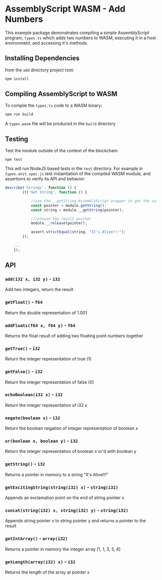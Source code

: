# AssemblyScript WASM - Add Numbers

This example package demonstrates compiling a simple AssemblyScript program, `types.ts` which adds two numbers to WASM, executing it in a host environment, and accessing it's methods.



## Installing Dependencies

from the `add` directory project root:

```bash
npm install
```



## Compiling AssemblyScript to WASM

To compile the `types.ts` code to a WASM binary:

```bash
npm run build
```

A `types.wasm` file will be produced in the `build` directory



## Testing

Test the module outside of the context of the blockchain:

```
npm test
```

This will run NodeJS based tests in the `test` directory. For example in `types.unit.spec.js` test instantiation of the compiled WASM module, and assertions to verify its API and behavior:

```javascript
describe('Strings', function () {
        it('Get String', function () {

            //use the __getString AssemblyScript wrapper to get the value from the pointer returned
            const pointer = module.getString();
            const string = module.__getString(pointer);

            //release the result pointer
            module.__release(pointer);

            assert.strictEqual(string, "It's Alive!!!");
        });
    
    ...
    });
```



## API

### `add(i32 x, i32 y)` - `i32`

Add two integers, return the result



### `getFloat()` - `f64`

Return the double representation of 1.001



### `addFloats(f64 x, f64 y)` - `f64`

Returns the float result of adding two floating point numbers together



### `getTrue()` - `i32`

Return the integer representation of true (1)



### `getFalse()` - `i32`

Return the integer representation of false (0)



### `echoBoolean(i32 x)` - `i32`

Return the integer representation of i32 x



### `negate(boolean x)` - `i32`

Return the boolean negation of integer representation of boolean x



### `or(boolean x, boolean y)` - `i32`

Return the integer representation of boolean x or'd with boolean y



### `getString()` - `i32`

Returns a pointer in memory to a string "It's Alive!!!"



### `getExcitingString(string(i32) x)` - `string(i32)`

Appends an exclamation point on the end of string pointer x



### `concat(string(i32) x, string(i32) y)` - `string(i32)`

Appends string pointer x to string pointer y and returns a pointer to the result



### `getIntArray()` - `array(i32)`

Returns a pointer in memory the integer array [1, 1, 3, 5, 8]



### `getLength(array(i32) x)` - `i32`

Returns the length of the array at pointer x

